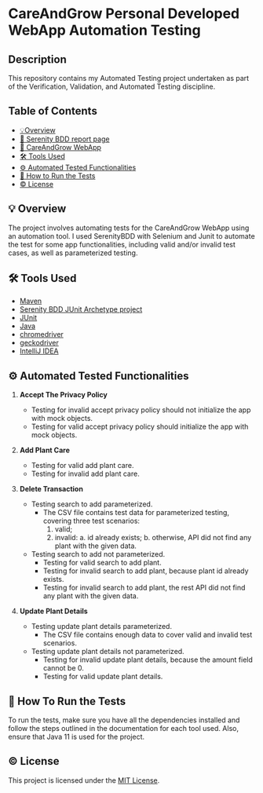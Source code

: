 # CareAndGrow Personal Developed WebApp Automation Testing

## Description

This repository contains my Automated Testing project undertaken as part of the Verification, Validation, and Automated Testing discipline.

## Table of Contents

- [💡Overview](#overview)
- [👀 Serenity BDD report page](https://marcutamas.github.io/CareAndGrow_AutomationTesting/index.html)
- [💜 CareAndGrow WebApp](https://marcutamas.github.io/CareAndGrow/welcome)
- [🛠️ Tools Used](#tools-used)
- [⚙️ Automated Tested Functionalities](#automated-tested-functionalities)
- [📄 How to Run the Tests](#how-to-run-the-tests)
- [©️ License](#license)

## 💡 Overview

The project involves automating tests for the CareAndGrow WebApp using an automation tool. I used SerenityBDD with Selenium and Junit to automate the test for some app functionalities, including valid and/or invalid test cases, as well as parameterized testing.

## 🛠️ Tools Used

- [Maven](https://maven.apache.org/)
- [Serenity BDD JUnit Archetype project](https://mvnrepository.com/artifact/net.serenity-bdd/serenity-junit-archetype)
- [JUnit](https://mvnrepository.com/artifact/junit/junit)
- [Java](https://www.java.com/en/download/)
- [chromedriver](https://googlechromelabs.github.io/chrome-for-testing/)
- [geckodriver](https://github.com/mozilla/geckodriver/releases)
- [IntelliJ IDEA](https://www.jetbrains.com/idea/)

## ⚙️ Automated Tested Functionalities

1. **Accept The Privacy Policy**
   - Testing for invalid accept privacy policy should not initialize the app with mock objects.
   - Testing for valid accept privacy policy should initialize the app with mock objects.

2. **Add Plant Care**
   - Testing for valid add plant care.
   - Testing for invalid add plant care.

3. **Delete Transaction**
   - Testing search to add parameterized.
      - The CSV file contains test data for parameterized testing, covering three test scenarios:
         1. valid;
         2. invalid:
            a. id already exists;
            b. otherwise, API did not find any plant with the given data.
   - Testing search to add not parameterized.
      - Testing for valid search to add plant.
      - Testing for invalid search to add plant, because plant id already exists.
      - Testing for invalid search to add plant, the rest API did not find any plant with the given data.

4. **Update Plant Details**
   - Testing update plant details parameterized.
      - The CSV file contains enough data to cover valid and invalid test scenarios.
   - Testing update plant details not parameterized.
      - Testing for invalid update plant details, because the amount field cannot be 0.
      - Testing for valid update plant details.

## 📄 How To Run the Tests

To run the tests, make sure you have all the dependencies installed and follow the steps outlined in the documentation for each tool used. 
Also, ensure that Java 11 is used for the project.

## ©️ License

This project is licensed under the [MIT License](LICENSE).
